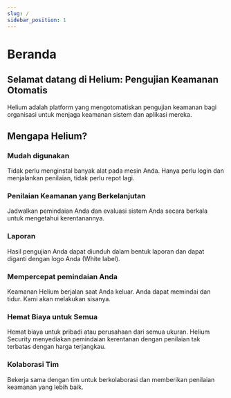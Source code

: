 ```yaml
---
slug: /
sidebar_position: 1
---
```


# Beranda

## Selamat datang di Helium: Pengujian Keamanan Otomatis

Helium adalah platform yang mengotomatiskan pengujian keamanan bagi organisasi untuk menjaga keamanan sistem dan aplikasi mereka.

## Mengapa Helium?

### Mudah digunakan
Tidak perlu menginstal banyak alat pada mesin Anda. Hanya perlu login dan menjalankan penilaian, tidak perlu repot lagi.

### Penilaian Keamanan yang Berkelanjutan
Jadwalkan pemindaian Anda dan evaluasi sistem Anda secara berkala untuk mengetahui kerentanannya.

### Laporan
Hasil pengujian Anda dapat diunduh dalam bentuk laporan dan dapat diganti dengan logo Anda (White label).

### Mempercepat pemindaian Anda
Keamanan Helium berjalan saat Anda keluar. Anda dapat memindai dan tidur. Kami akan melakukan sisanya.

### Hemat Biaya untuk Semua
Hemat biaya untuk pribadi atau perusahaan dari semua ukuran. Helium Security menyediakan pemindaian kerentanan dengan penilaian tak terbatas dengan harga terjangkau.

### Kolaborasi Tim
Bekerja sama dengan tim untuk berkolaborasi dan memberikan penilaian keamanan yang lebih baik.



